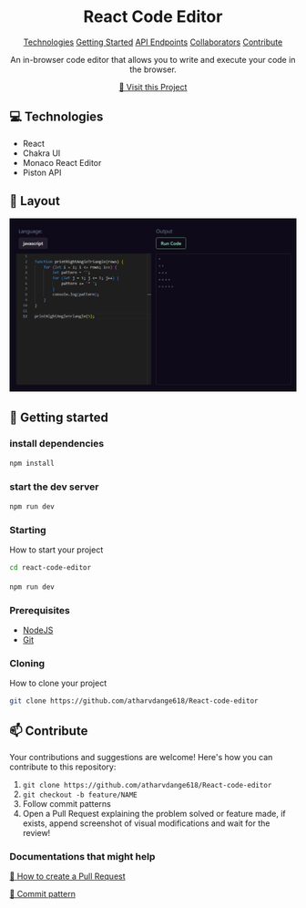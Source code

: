                      
<h1 align="center" style="font-weight: bold;">React Code Editor</h1>

<p align="center">
<a href="#tech">Technologies</a>
<a href="#started">Getting Started</a>
<a href="#routes">API Endpoints</a>
<a href="#colab">Collaborators</a>
<a href="#contribute">Contribute</a> 
</p>


<p align="center">An in-browser code editor that allows you to write and execute your code in the browser.</p>


<p align="center">
<a href="https://react-code-editor-by-atharv.netlify.app">📱 Visit this Project</a>
</p>
 
<h2 id="technologies">💻 Technologies</h2>

- React
- Chakra UI
- Monaco React Editor
- Piston API

<h2 id="layout">🎨 Layout</h2>

<p>
<img src="ui.png" alt="Project UI">
</p>
 
<h2 id="started">🚀 Getting started</h2>

### install dependencies
```bash
npm install
```
### start the dev server
```bash
npm run dev
```
 
<h3>Starting</h3>

How to start your project

```bash
cd react-code-editor

npm run dev
```
 
<h3>Prerequisites</h3>

- [NodeJS](https://github.com/)
- [Git](https://github.com)
 
<h3>Cloning</h3>

How to clone your project

```bash
git clone https://github.com/atharvdange618/React-code-editor
```
 
<h2 id="contribute">📫 Contribute</h2>

Your contributions and suggestions are welcome! Here's how you can contribute to this repository:

1. `git clone https://github.com/atharvdange618/React-code-editor`
2. `git checkout -b feature/NAME`
3. Follow commit patterns
4. Open a Pull Request explaining the problem solved or feature made, if exists, append screenshot of visual modifications and wait for the review!
 
<h3>Documentations that might help</h3>

[📝 How to create a Pull Request](https://www.atlassian.com/br/git/tutorials/making-a-pull-request)

[💾 Commit pattern](https://gist.github.com/joshbuchea/6f47e86d2510bce28f8e7f42ae84c716)
